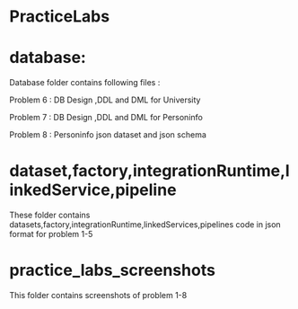# PracticeLabs

# database:
Database folder contains following files :

Problem 6 : DB Design ,DDL and DML for University 

Problem 7 : DB Design ,DDL and DML for Personinfo

Problem 8 : Personinfo json dataset and json schema 

# dataset,factory,integrationRuntime,linkedService,pipeline
These folder contains datasets,factory,integrationRuntime,linkedServices,pipelines 
code in json format for problem 1-5

# practice_labs_screenshots
This folder contains screenshots of problem 1-8






